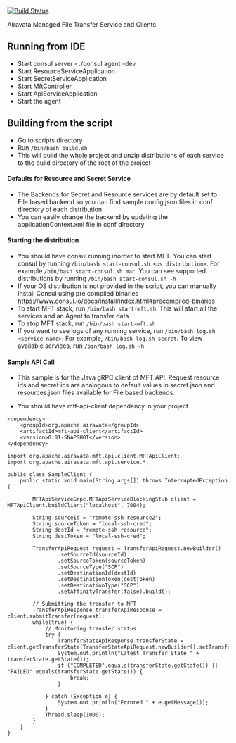 [![Build Status](https://travis-ci.org/apache/airavata-mft.svg?branch=master)](https://travis-ci.org/apache/airavata-mft)


Airavata Managed File Transfer Service and Clients

## Running from IDE

* Start consul server - ./consul agent -dev
* Start ResourceServiceApplication
* Start SecretServiceApplication
* Start MftController
* Start ApiServiceApplication
* Start the agent

## Building from the script

* Go to scripts directory
* Run ```/bin/bash build.sh```
* This will build the whole project and unzip distributions of each service to the build directory of the root of the project

#### Defaults for Resource and Secret Service
* The Backends for Secret and Resource services are by default set to File based backend so you can find sample config json 
files in conf directory of each distribution
* You can easily change the backend by updating the applicationContext.xml file in conf directory

#### Starting the distribution
* You should have consul running inorder to start MFT. You can start consul by running ```/bin/bash start-consul.sh <os distribution>```. 
For example ```/bin/bash start-consul.sh mac```. You can see supported distributions by running ```/bin/bash start-consul.sh -h```
* If your OS distribution is not provided in the script, you can manually install Consul using pre compiled binaries https://www.consul.io/docs/install/index.html#precompiled-binaries
* To start MFT stack, run ```/bin/bash start-mft.sh```. This will start all the services and an Agent to transfer data
* To stop MFT stack, run ```/bin/bash start-mft.sh```
* If you want to see logs of any running service, run ```/bin/bash log.sh <service name>```. For example, ```/bin/bash log.sh secret```. 
To view available services, run  ```/bin/bash log.sh -h```

#### Sample API Call

* This sample is for the Java gRPC client of MFT API. Request resource ids and secret ids are analogous to default values 
in secret.json and resources.json files available for File based backends. 

* You should have mft-api-client dependency in your project

```
<dependency>
    <groupId>org.apache.airavata</groupId>
    <artifactId>mft-api-client</artifactId>
    <version>0.01-SNAPSHOT</version>
</dependency>
```

```
import org.apache.airavata.mft.api.client.MFTApiClient;
import org.apache.airavata.mft.api.service.*;

public class SampleClient {
    public static void main(String args[]) throws InterruptedException {

        MFTApiServiceGrpc.MFTApiServiceBlockingStub client = MFTApiClient.buildClient("localhost", 7004);

        String sourceId = "remote-ssh-resource2";
        String sourceToken = "local-ssh-cred";
        String destId = "remote-ssh-resource";
        String destToken = "local-ssh-cred";

        TransferApiRequest request = TransferApiRequest.newBuilder()
                .setSourceId(sourceId)
                .setSourceToken(sourceToken)
                .setSourceType("SCP")
                .setDestinationId(destId)
                .setDestinationToken(destToken)
                .setDestinationType("SCP")
                .setAffinityTransfer(false).build();

        // Submitting the transfer to MFT
        TransferApiResponse transferApiResponse = client.submitTransfer(request);
        while(true) {
            // Monitoring transfer status
            try {
                TransferStateApiResponse transferState = client.getTransferState(TransferStateApiRequest.newBuilder().setTransferId(transferApiResponse.getTransferId()).build());
                System.out.println("Latest Transfer State " + transferState.getState());
                if ("COMPLETED".equals(transferState.getState()) || "FAILED".equals(transferState.getState()) {
                    break;
                }

            } catch (Exception e) {
                System.out.println("Errored " + e.getMessage());
            }
            Thread.sleep(1000);
        }
    }
}
```
